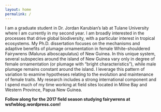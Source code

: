 ```yaml
---
layout: home
permalink: /
---
```


I am a graduate student in Dr. Jordan Karubian’s lab at Tulane University where I am currently in my second year. I am broadly interested in the processes that drive global biodiversity, with a particular interest in tropical ecosystems. My Ph.D. dissertation focuses on the mechanisms and adaptive benefits of plumage ornamentation in female White-shouldered Fairywrens (Malurus alboscapulatus) of New Guinea. In this unique system, several subspecies around the island of New Guinea vary only in degree of female ornamentation (or plumage with “bright characteristics”), while male plumage remains constant around the island. I leverage this pattern of variation to examine hypotheses relating to the evolution and maintenance of female traits. My research includes a strong international component and I spend much of my time working at field sites located in Milne Bay and Western Province, Papua New Guinea.

**Follow along for the 2017 field season studying fairywrens at wsfwblog.wordpress.com!**
